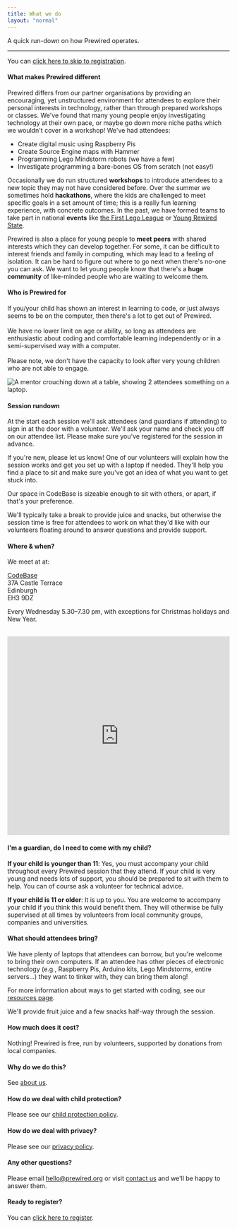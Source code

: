 ```yaml
---
title: What we do
layout: "normal"
---
```


A quick run-down on how Prewired operates.

---

<div class="message-banner message-info">
    <p>
        You can <a href="/register">click here to skip to registration</a>.
    </p>
</div>

#### What makes Prewired different

Prewired differs from our partner organisations by providing an encouraging, yet unstructured environment for attendees to explore their personal interests in technology, rather than through prepared workshops or classes. We've found that many young people enjoy investigating technology at their own pace, or maybe go down more niche paths which we wouldn't cover in a workshop! We've had attendees:

- Create digital music using Raspberry Pis
- Create Source Engine maps with Hammer
- Programming Lego Mindstorm robots (we have a few)
- Investigate programming a bare-bones OS from scratch (not easy!)

Occasionally we do run structured **workshops** to introduce attendees to a new topic they may not have considered before. Over the summer we sometimes hold **hackathons**, where the kids are challenged to meet specific goals in a set amount of time; this is a really fun learning experience, with concrete outcomes. In the past, we have formed teams to take part in national **events** like [the First Lego League](http://www.firstlegoleague.org/) or [Young Rewired State](https://yrs.io).

Prewired is also a place for young people to **meet peers** with shared interests which they can develop together. For some, it can be difficult to interest friends and family in computing, which may lead to a feeling of isolation. It can be hard to figure out where to go next when there's no-one you can ask. We want to let young people know that there's a **huge community** of like-minded people who are waiting to welcome them.

#### Who is Prewired for

<div class="split justify-content-start align-items-start">
    <div class="split-piece split-50">
        <p style="padding-left: 0">
            If you/your child has shown an interest in learning to code, or just always seems to be on the computer, then there's a lot to get out of Prewired.<br><br>
            We have no lower limit on age or ability, so long as attendees are enthusiastic about coding and comfortable learning independently or in a semi-supervised way with a computer. <br><br>
            Please note, we don't have the capacity to look after very young children who are not able to engage.
        </p>
    </div>
    <div class="split-piece split-center split-50 d-flex">
        <div class="img-container">
            <img src="/assets/images/misc/parent.jpg" alt="A mentor crouching down at a table, showing 2 attendees something on a laptop.">
        </div>
    </div>
</div>

#### Session rundown

At the start each session we'll ask attendees (and guardians if attending) to sign in at the door with a volunteer. We'll ask your name and check you off on our attendee list. Please make sure you've registered for the session in advance.

If you're new, please let us know! One of our volunteers will explain how the session works and get you set up with a laptop if needed. They'll help you find a place to sit and make sure you've got an idea of what you want to get stuck into.

Our space in CodeBase is sizeable enough to sit with others, or apart, if that's your preference.

We'll typically take a break to provide juice and snacks, but otherwise the session time is free for attendees to work on what they'd like with our volunteers floating around to answer questions and provide support.

#### Where & when?

We meet at at:

[CodeBase](http://www.thisiscodebase.com)<br>
37A Castle Terrace<br>
Edinburgh<br>
EH3 9DZ<br>

Every Wednesday 5.30&ndash;7.30 pm, with exceptions for Christmas holidays and New Year.
<br><br>

<iframe src="https://www.google.com/maps/embed?pb=!1m18!1m12!1m3!1d2234.128264018967!2d-3.203938983923843!3d55.947148784453205!2m3!1f0!2f0!3f0!3m2!1i1024!2i768!4f13.1!3m3!1m2!1s0x4887c79907141f7b%3A0x2cdd7c59612e7600!2s37a%20Castle%20Terrace%2C%20Edinburgh%20EH3%209DZ%2C%20UK!5e0!3m2!1sen!2spt!4v1677271384106!5m2!1sen!2spt" width="100%" height="450" style="border:0;" allowfullscreen="" loading="lazy" referrerpolicy="no-referrer-when-downgrade"></iframe>

#### I'm a guardian, do I need to come with my child?

**If your child is younger than 11**: Yes, you must accompany your child throughout every Prewired session that they attend. If your child is very young and needs lots of support, you should be prepared to sit with them to help. You can of course ask a volunteer for technical advice.

**If your child is 11 or older**: It is up to you. You are welcome to accompany your child if you think this would benefit them. They will otherwise be fully supervised at all times by volunteers from local community groups, companies and universities.

#### What should attendees bring?

We have plenty of laptops that attendees can borrow, but you're welcome to bring their own computers. If an attendee has other pieces of electronic technology (e.g., Raspberry Pis, Arduino kits, Lego Mindstorms, entire servers...) they want to tinker with, they can bring them along! 

For more information about ways to get started with coding, see our [resources page](/resources).

We'll provide fruit juice and a few snacks half-way through the session. 

#### How much does it cost?

Nothing! Prewired is free, run by volunteers, supported by donations from local companies.

#### Why do we do this?

See [about us](/about-us#why-do-we-do-this).

#### How do we deal with child protection?

Please see our [child protection policy](/policy/child-protection).

#### How do we deal with privacy?

Please see our [privacy policy](/policy/privacy).

#### Any other questions?

Please email hello@prewired.org or visit [contact us](/contact-us) and we'll be happy to answer them.

#### Ready to register?

You can [click here to register](/register).